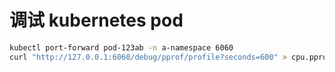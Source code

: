
# 调试 kubernetes pod
```bash
kubectl port-forward pod-123ab -n a-namespace 6060
curl "http://127.0.0.1:6060/debug/pprof/profile?seconds=600" > cpu.pprof
```

